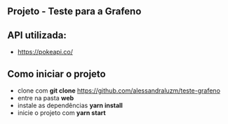 ## Projeto - Teste para a Grafeno

## API utilizada:
- https://pokeapi.co/

## Como iniciar o projeto
- clone com **git clone** https://github.com/alessandraluzm/teste-grafeno
- entre na pasta **web**
- instale as dependências **yarn install**
- inicie o projeto com **yarn start**